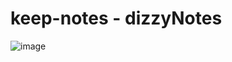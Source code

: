 # keep-notes - dizzyNotes

![image](https://github.com/AnaSeiculescu/keep-notes/assets/122996287/c325908a-5b3e-4718-9c3b-ccf6d6b2677e)
